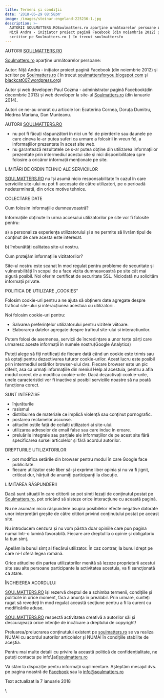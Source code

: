 ```yaml
---
title: Termeni și condiții
date: '2018-05-29 08:58pm'
image: /images/steinar-engeland-225236-1.jpg
description: >-
  AUTORII SOULMATTERS.ROSoulmatters.ro aparține următoarelor persoane Autor 
  Niță Andra - inițiator proiect pagină Facebook (din noiembrie 2012) și
  scriitor pe Soulmatters.ro ( în trecut soulmattersfo
---
```

<div class="kg-card-markdown"><p>AUTORII <a href="http://SOULMATTERS.RO">SOULMATTERS.RO</a></p>

<p><a href="http://Soulmatters.ro">Soulmatters.ro</a> aparține următoarelor persoane:<br>

Autor: Niță Andra - inițiator proiect pagină Facebook (din noiembrie 2012) și scriitor pe <a href="http://Soulmatters.ro">Soulmatters.ro</a> ( în trecut <a href="http://soulmattersforyou.blogspot.com">soulmattersforyou.blogspot.com</a> și <a href="http://blackcat007.wordpress.org">blackcat007.wordpress.org</a>)<br>

Autor și web developer: Paul Cozma - administrator pagină Facebook(din decembrie 2013) și web developer la site-ul <a href="http://Soulmatters.ro">Soulmatters.ro</a> (din ianuarie 2014).</p>

<p>Autori ce ne-au onorat cu articole lor: Ecaterina Cornea, Doruța Dumitru, Medrea Mariana, Dan Munteanu.</p>

<p>AUTORII <a href="http://SOULMATTERS.RO">SOULMATTERS.RO</a></p>

<ul>

<li>nu pot fi făcuți răspunzători în nici un fel de pierderile sau daunele pe care cineva le-ar putea suferi ca urmare a folosirii în vreun fel, a informațiilor prezentate în acest site web.</li>

<li>nu garantează rezultatele ce s-ar putea obține din utilizarea informațiilor prezentate prin intermediul acestui site și nici disponibilitatea spre folosire a oricăror informații menționate pe site.</li>

</ul>

<p>LIMITĂRI DE ORDIN TEHNIC ALE SERVICIILOR</p>

<p><a href="http://SOULMATTERS.RO">SOULMATTERS.RO</a> nu își asumă nicio responsabilitate în cazul în care serviciile site-ului nu pot fi accesate de către utilizatori, pe o perioadă nedeterminată, din orice motive tehnice.</p>

<p>COLECTARE DATE</p>

<p>Cum folosim informațiile dumneavoastră?<br>

Informațiile obținute în urma accesului utilizatorilor pe site vor fi folosite pentru:<br>

a) a personaliza experiența utilizatorului și a ne permite să livrăm tipul de conținut de care acesta este interesat.<br>

b) îmbunătăți calitatea site-ul nostru.</p>

<p>Cum protejăm informațiile vizitatorilor?<br>

Site-ul nostru este scanat în mod regulat pentru probleme de securitate și vulnerabilități în scopul de a face vizita dumneavoastră pe site cât mai sigură posibil. Noi oferim certificat de securitate SSL. Niciodată nu solicităm informații private.</p>

<p>POLITICA DE UTILIZARE „COOKIES”</p>

<p>Folosim cookie-uri pentru a ne ajuta să obținem date agregate despre traficul site-ului și interacțiunea acestuia cu utilizatorii.</p>

<p>Noi folosim cookie-uri pentru:</p>

<ul>

<li>Salvarea preferințelor utilizatorului pentru vizitele viitoare.</li>

<li>Elaborarea datelor agregate despre traficul site-ului si interactiunilor.</li>

</ul>

<p>Putem folosi de asemenea, servicii de încredințare a unor terțe părți care urmaresc aceste informații în numele nostru(Google Analytics)</p>

<p>Puteți alege să fiți notificați de fiecare dată când un cookie este trimis sau să optați pentru dezactivarea tuturor cookie-urilor. Acest lucru este posibil prin intermediul setărilor browser-ului dvs. Fiecare browser este un pic diferit, asa ca urmați informațiile din meniul Help al acestuia, pentru a afla modul corect de a modifica cookie-urile. Dacă dezactivați cookie-urile, unele caracteristici vor fi inactive și posibil serviciile noastre să nu poată funcționa corect.</p>

<p>SUNT INTERZISE</p>

<ul>

<li>înjurăturile</li>

<li>rasismul</li>

<li>distribuirea de materiale ce implică violență sau conținut pornografic.</li>

<li>postarea reclamelor ascunse.</li>

<li>atitudini ostile față de ceilalți utilizatori ai site-ului.</li>

<li>utilizarea adreselor de email false sau care induc în eroare.</li>

<li>preluările integrale sau parțiale ale informațiilor de pe acest site fără specificarea sursei articolelor și fără acordul autorilor.</li>

</ul>

<p>DREPTURILE UTILIZATORILOR</p>

<ul>

<li>pot modifica setările din browser pentru modul în care Google face publicitate.</li>

<li>fiecare utilizator este liber să-și exprime liber opinia și nu va fi jignit, criticat dur, hărțuit de anumiți participanți la discuție.</li>

</ul>

<p>LIMITAREA RĂSPUNDERII</p>

<p>Dacă sunt situații în care cititorii se pot simți lezați de conținutul postat pe <a href="http://Soulmatters.ro">Soulmatters.ro</a>, pot oricând să sisteze orice interacțiune cu această pagină.</p>

<p>Nu ne asumăm nicio răspundere asupra posibilelor efecte negative datorate unor interpretări greșite de către cititori privind conținutului postat pe aceast site.</p>

<p>Nu introducem cenzura și nu vom păstra doar opiniile care pun pagina numai într-o lumină favorabilă. Fiecare are dreptul la o opinie și obligatoriu la bun simț.</p>

<p>Apelăm la bunul simț al fiecărui utilizator. În caz contrar, la bunul drept pe care ni-l oferă legea română.</p>

<p>Orice atitudine din partea utilizatorilor menită să lezeze proprietarii acestui site sau alte persoane participante la activitatea acestuia, va fi sancţionată ca atare.</p>

<p>ÎNCHEIEREA ACORDULUI</p>

<p><a href="http://SOULMATTERS.RO">SOULMATTERS.RO</a> își rezervă dreptul de a schimba termenii, condițiile și politicile în orice moment, fără a anunța în prealabil. Prin urmare, sunteți rugat să revedeți în mod regulat această secțiune pentru a fi la curent cu modificările aduse.</p>

<p><a href="http://SOULMATTERS.RO">SOULMATTERS.RO</a> respectă activitatea creativă a autorilor săi și descurajează orice intenție de încălcare a dreptului de copyright!</p>

<p>Preluarea/prelucrarea  conținutului existent pe <a href="http://soulmatters.ro">soulmatters.ro</a> se va realiza NUMAI cu acordul autorilor articolelor și NUMAI în condițiile stabilite de aceștia.</p>

<p>Pentru mai multe detalii cu privire la această politică de confidențialitate, ne puteți contacta pe info\[at]<a href="http://soulmatters.ro">soulmatters.ro</a></p>

<p>Vă stăm la dispoziție pentru informații suplimentare. Așteptăm mesajul dvs. pe pagina noastră de <a href="https://www.facebook.com/soul.matters.get.answers/">Facebook</a> sau la <a href="mailto:info@soulmatters.ro">info@soulmatters.ro</a></p>

<p>Text actualizat la 7 ianuarie 2018</p>

</div>

\
